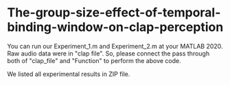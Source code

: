 # The-group-size-effect-of-temporal-binding-window-on-clap-perception

You can run our Experiment_1.m and Experiment_2.m at your MATLAB 2020.
Raw audio data were in "clap file". So, please connect the pass through both of "clap_file" and "Function" to perform the above code.

We listed all experimental results in ZIP file. 
